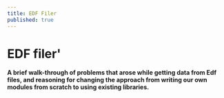```yaml
---
title: EDF Filer
published: true
---
```


# [](#header-1)EDF filer'

**A brief walk-through of problems that arose while getting data from Edf files, and reasoning for changing the approach from writing our own modules from scratch to using existing libraries.**


